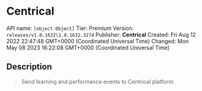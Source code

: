 # Centrical
API name: `[object Object]`
Tier: Premium
Version: `releases/v1.0.1632\1.0.1632.3274`
Publisher: **Centrical**
Created: Fri Aug 12 2022 22:47:48 GMT+0000 (Coordinated Universal Time)
Changed: Mon May 08 2023 16:22:08 GMT+0000 (Coordinated Universal Time)

## Description
> Send learning and performance events to Centrical platform.
